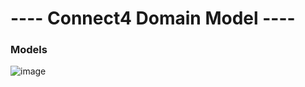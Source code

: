 # ---- Connect4 Domain Model ----

### Models

![image](https://user-images.githubusercontent.com/46433173/200582225-065f9e70-801d-406d-8449-b334773406d2.png)
